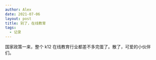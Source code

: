 ```yaml
---
author: Alex
date: 2021-07-06
layout: post
title: 别了，在线教育
tags:
  - 记录
---
```


国家政策一来，整个 k12 在线教育行业都差不多完蛋了。散了，可爱的小伙伴们。
